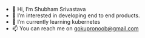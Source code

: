 - 👋 Hi, I’m Shubham Srivastava
- 👀 I’m interested in developing end to end products.
- 🌱 I’m currently learning kubernetes
- 📫 You can reach me on gokupronoob@gmail.com

<!---
shubham-srivastava-goku/shubham-srivastava-goku is a ✨ special ✨ repository because its `README.md` (this file) appears on your GitHub profile.
You can click the Preview link to take a look at your changes.
--->
